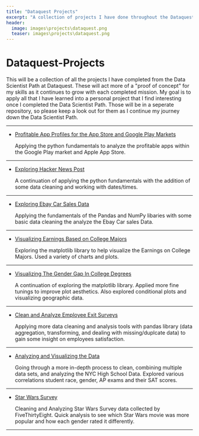 ```yaml
---
title: "Dataquest Projects"
excerpt: "A collection of projects I have done throughout the Dataquest Course"
header:
  image: images\projects\dataquest.png
  teaser: images\projects\dataquest.png
---
```


# Dataquest-Projects
This will be a collection of all the projects I have completed from the Data Scientist Path at Dataquest. These will act more of a "proof of concept" for my skills as it continues to grow with each completed mission. My goal is to apply all that I have learned into a personal project that I find interesting once I completed the Data Scientist Path. Those will be in a seperate repository, so please keep a look out for them as I continue my journey down the Data Scientist Path.
____
* [Profitable App Profiles for the App Store and Google Play Markets](https://github.com/jcancheta92/Dataquest-Projects/blob/master/Profitable_Apps.ipynb)

    Applying the python fundamentals to analyze the profitable apps within the Google Play market and Apple App Store.
____
* [Exploring Hacker News Post](https://github.com/jcancheta92/Dataquest-Projects/blob/master/2_Exploring%20Hacker%20News%20Post.ipynb)

    A continuation of applying the python fundamentals with the addition of some data cleaning and working with dates/times.
____
* [Exploring Ebay Car Sales Data](https://github.com/jcancheta92/Dataquest-Projects/blob/master/3_Exploring%20Ebay%20Car%20Sales%20Data.ipynb)

   Applying the fundamentals of the Pandas and NumPy libaries with some basic data cleaning the analyze the Ebay Car sales Data.
____
* [Visualizing Earnings Based on College Majors](https://github.com/jcancheta92/Dataquest-Projects/blob/master/4_Visualizing%20Earnings%20Based%20on%20College%20Majors.ipynb)

   Exploring the matplotlib library to help visualize the Earnings on College Majors. Used a variety of charts and plots.
____
* [Visualizing The Gender Gap In College Degrees](https://github.com/jcancheta92/Dataquest-Projects/blob/master/5_Visualizing%20the%20Gender%20Gap%20in%20College%20Degrees.ipynb)

   A continuation of exploring the matplotlib library. Applied more fine tunings to improve plot aesthetics. Also explored conditional plots and visualizing geographic data.
____
* [Clean and Analyze Employee Exit Surveys](https://github.com/jcancheta92/Dataquest-Projects/blob/master/6_Clean%20and%20Analyze%20Employee%20Exist%20Surveys.ipynb)

   Applying more data cleaning and analysis tools with pandas library (data aggregation, transforming, and dealing with missing/duplcate data) to gain some insight on employees satisfaction.
____
* [Analyzing and Visualizing the Data](https://github.com/jcancheta92/Dataquest-Projects/blob/master/7_Analyzing%20NYC%20High%20School%20Data.ipynb)

   Going through a more in-depth process to clean, combining multiple data sets, and analyzing the NYC High School Data. Explored various correlations student race, gender, AP exams and their SAT scores.
____
* [Star Wars Survey](https://github.com/jcancheta92/Dataquest-Projects/blob/master/8_Star%20Wars%20Survey.ipynb)

   Cleaning and Analyzing Star Wars Survey data collected by FiveThirtyEight. Quick analysis to see which Star Wars movie was more popular and how each gender rated it differently.
____
